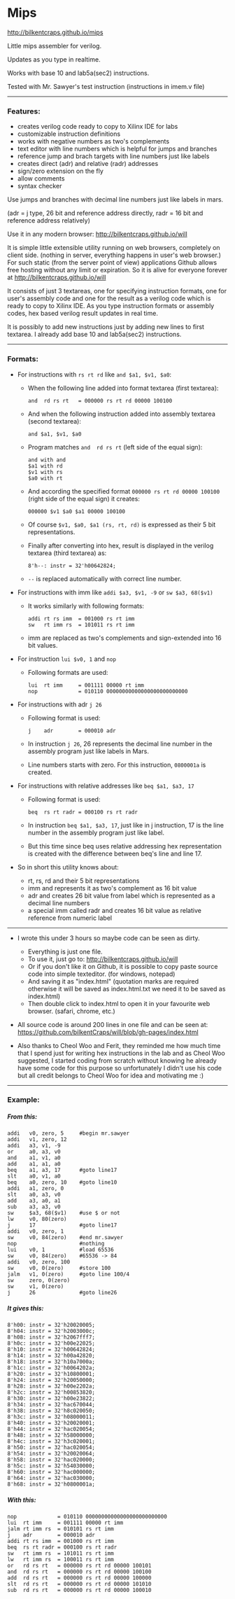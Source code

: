 # Mips

http://bilkentcraps.github.io/mips

Little mips assembler for verilog.

Updates as you type in realtime.

Works with base 10 and lab5a(sec2) instructions.

Tested with Mr. Sawyer's test instruction (instructions in imem.v file)

---

### Features:

- creates verilog code ready to copy to Xilinx IDE for labs
- customizable instruction definitions
- works with negative numbers as two's complements
- text editor with line numbers which is helpful for jumps and branches
- reference jump and brach targets with line numbers just like labels
- creates direct (adr) and relative (radr) addresses
- sign/zero extension on the fly
- allow comments
- syntax checker

Use jumps and branches with decimal line numbers just like labels in mars.

(adr = j type, 26 bit and reference address directly, radr = 16 bit and reference address relatively)

Use it in any modern browser: http://bilkentcraps.github.io/will

It is simple little extensible utility running on web browsers, completely on client side. (nothing in server, everything happens in user's web browser.)
For such static (from the server point of view) applications Github allows free hosting without any limit or expiration.
So it is alive for everyone forever at http://bilkentcraps.github.io/will

It consists of just 3 textareas, one for specifying instruction formats, one for user's assembly code and one for the result as a verilog code which is ready to copy to Xilinx IDE.
As you type instruction formats or assembly codes, hex based verilog result updates in real time.

It is possibly to add new instructions just by adding new lines to first textarea. I already add base 10 and lab5a(sec2) instructions.

---

### Formats:

- For instructions with `rs rt rd` like `and $a1, $v1, $a0`:

  - When the following line added into format textarea (first textarea):

    ```
    and  rd rs rt   = 000000 rs rt rd 00000 100100
    ```

  - And when the following instruction added into assembly textarea (second textarea):

    ```
    and $a1, $v1, $a0
    ```

  - Program matches `and  rd rs rt` (left side of the equal sign):

    ```
    and with and
    $a1 with rd
    $v1 with rs
    $a0 with rt
    ```

  - And according the specified format `000000 rs rt rd 00000 100100` (right side of the equal sign) it creates:

    ```
    000000 $v1 $a0 $a1 00000 100100
    ```

  - Of course `$v1, $a0, $a1 (rs, rt, rd)` is expressed as their 5 bit representations.

  - Finally after converting into hex, result is displayed in the verilog textarea (third textarea) as:

    ```
    8'h--: instr = 32'h00642824;
    ```

  - `--` is replaced automatically with correct line number.

- For instructions with imm like `addi $a3, $v1, -9` or `sw $a3, 68($v1)`

  - It works similarly with following formats:

    ```
    addi rt rs imm  = 001000 rs rt imm
    sw   rt imm rs  = 101011 rs rt imm
    ```

  - imm are replaced as two's complements and sign-extended into 16 bit values.

- For instruction `lui $v0, 1` and `nop`

  - Following formats are used:

    ```
    lui  rt imm     = 001111 00000 rt imm
    nop             = 010110 00000000000000000000000000
    ```

- For instructions with adr `j 26`

  - Following format is used:

    ```
    j    adr        = 000010 adr
    ```

  - In instruction `j 26`, 26 represents the decimal line number in the assembly program just like labels in Mars.

  - Line numbers starts with zero. For this instruction, `0800001a` is created.

- For instructions with relative addresses like `beq $a1, $a3, 17`

  - Following format is used:

    ```
    beq  rs rt radr = 000100 rs rt radr
    ```

  - In instruction `beq $a1, $a3, 17`, just like in j instruction, 17 is the line number in the assembly program just like label.

  - But this time since beq uses relative addressing hex representation is created with the difference between beq's line and line 17.

- So in short this utility knows about:

  - rt, rs, rd and their 5 bit representations
  - imm and represents it as two's complement as 16 bit value
  - adr and creates 26 bit value from label which is represented as a decimal line numbers
  - a special imm called radr and creates 16 bit value as relative reference from numeric label

---

- I wrote this under 3 hours so maybe code can be seen as dirty.

  - Everything is just one file.
  - To use it, just go to: http://bilkentcraps.github.io/will
  - Or if you don't like it on Github, it is possible to copy paste source code into simple texteditor. (for windows, notepad)
  - And saving it as "index.html" (quotation marks are required otherwise it will be saved as index.html.txt we need it to be saved as index.html)
  - Then double click to index.html to open it in your favourite web browser. (safari, chrome, etc.)

- All source code is around 200 lines in one file and can be seen at: https://github.com/bilkentCraps/will/blob/gh-pages/index.html

- Also thanks to Cheol Woo and Ferit, they reminded me how much time that I spend just for writing hex instructions in the lab and as Cheol Woo suggested, I started coding from scratch without knowing he already have some code for this purpose so unfortunately I didn't use his code but all credit belongs to Cheol Woo for idea and motivating me :)

---

### Example:

##### From this:

```
addi   v0, zero, 5     #begin mr.sawyer
addi   v1, zero, 12
addi   a3, v1, -9
or     a0, a3, v0
and    a1, v1, a0
add    a1, a1, a0
beq    a1, a3, 17      #goto line17
slt    a0, v1, a0
beq    a0, zero, 10    #goto line10
addi   a1, zero, 0
slt    a0, a3, v0
add    a3, a0, a1
sub    a3, a3, v0
sw     $a3, 68($v1)    #use $ or not
lw     v0, 80(zero)
j      17              #goto line17
addi   v0, zero, 1
sw     v0, 84(zero)    #end mr.sawyer
nop                    #nothing
lui    v0, 1           #load 65536
sw     v0, 84(zero)    #65536 -> 84
addi   v0, zero, 100
sw     v0, 0(zero)     #store 100
jalm   v1, 0(zero)     #goto line 100/4
sw     zero, 0(zero)
sw     v1, 0(zero)
j      26              #goto line26
```

##### It gives this:

```
8'h00: instr = 32'h20020005;
8'h04: instr = 32'h2003000c;
8'h08: instr = 32'h2067fff7;
8'h0c: instr = 32'h00e22025;
8'h10: instr = 32'h00642824;
8'h14: instr = 32'h00a42820;
8'h18: instr = 32'h10a7000a;
8'h1c: instr = 32'h0064202a;
8'h20: instr = 32'h10800001;
8'h24: instr = 32'h20050000;
8'h28: instr = 32'h00e2202a;
8'h2c: instr = 32'h00853820;
8'h30: instr = 32'h00e23822;
8'h34: instr = 32'hac670044;
8'h38: instr = 32'h8c020050;
8'h3c: instr = 32'h08000011;
8'h40: instr = 32'h20020001;
8'h44: instr = 32'hac020054;
8'h48: instr = 32'h58000000;
8'h4c: instr = 32'h3c020001;
8'h50: instr = 32'hac020054;
8'h54: instr = 32'h20020064;
8'h58: instr = 32'hac020000;
8'h5c: instr = 32'h54030000;
8'h60: instr = 32'hac000000;
8'h64: instr = 32'hac030000;
8'h68: instr = 32'h0800001a;
```

##### With this:

```
nop             = 010110 00000000000000000000000000
lui  rt imm     = 001111 00000 rt imm
jalm rt imm rs  = 010101 rs rt imm
j    adr        = 000010 adr
addi rt rs imm  = 001000 rs rt imm
beq  rs rt radr = 000100 rs rt radr
sw   rt imm rs  = 101011 rs rt imm
lw   rt imm rs  = 100011 rs rt imm
or   rd rs rt   = 000000 rs rt rd 00000 100101
and  rd rs rt   = 000000 rs rt rd 00000 100100
add  rd rs rt   = 000000 rs rt rd 00000 100000
slt  rd rs rt   = 000000 rs rt rd 00000 101010
sub  rd rs rt   = 000000 rs rt rd 00000 100010
```
